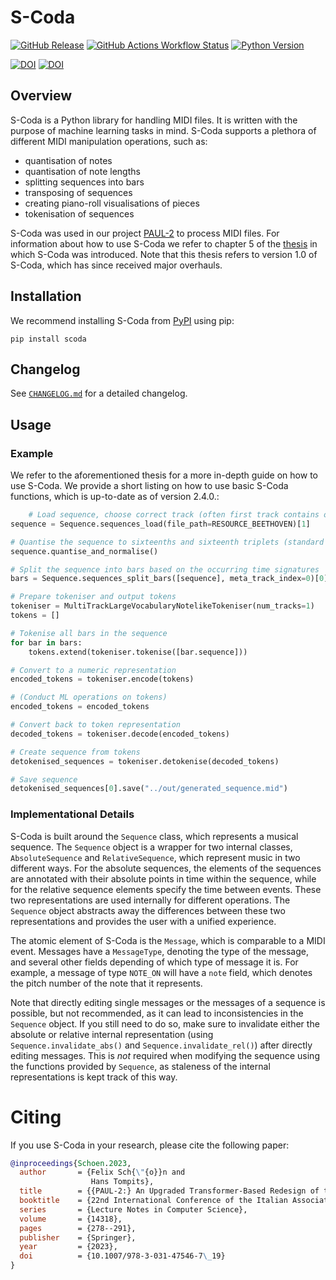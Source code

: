# S-Coda

[![GitHub Release](https://img.shields.io/github/v/release/FelixSchoen/S-Coda?include_prereleases&label=Latest%20Release)](https://github.com/FelixSchoen/S-Coda/releases)
[![GitHub Actions Workflow Status](https://img.shields.io/github/actions/workflow/status/FelixSchoen/S-Coda/scoda_test.yml?label=Build)](https://github.com/FelixSchoen/S-Coda/actions/workflows/scoda_test.yml)
[![Python Version](https://img.shields.io/badge/Python%20Version-3.11-blue)](https://www.python.org/downloads/release/python-3119/)

[![DOI](https://img.shields.io/badge/DOI-10.34726%2Fhss.2023.103585-blue)](https://doi.org/10.34726/hss.2023.103585)
[![DOI](https://img.shields.io/badge/DOI-10.1007%2F978--3--031--47546--7_19-blue)](https://doi.org/10.1007/978-3-031-47546-7_19)

## Overview

S-Coda is a Python library for handling MIDI files.
It is written with the purpose of machine learning tasks in mind.
S-Coda supports a plethora of different MIDI manipulation operations, such as:

- quantisation of notes
- quantisation of note lengths
- splitting sequences into bars
- transposing of sequences
- creating piano-roll visualisations of pieces
- tokenisation of sequences

S-Coda was used in our project [PAUL-2](https://github.com/FelixSchoen/PAUL-2) to process MIDI files.
For information about how to use S-Coda we refer to chapter 5 of the [thesis](https://doi.org/10.34726/hss.2023.103585)
in which S-Coda was introduced.
Note that this thesis refers to version 1.0 of S-Coda, which has since received major overhauls.

## Installation

We recommend installing S-Coda from [PyPI](https://pypi.org/project/scoda/) using pip:

```pip install scoda```

## Changelog

See [`CHANGELOG.md`](https://github.com/FelixSchoen/S-Coda/blob/main/CHANGELOG.md) for a detailed changelog.

## Usage

### Example

We refer to the aforementioned thesis for a more in-depth guide on how to use S-Coda.
We provide a short listing on how to use basic S-Coda functions, which is up-to-date as of version 2.4.0.:

```python
    # Load sequence, choose correct track (often first track contains only meta messages)
sequence = Sequence.sequences_load(file_path=RESOURCE_BEETHOVEN)[1]

# Quantise the sequence to sixteenths and sixteenth triplets (standard values)
sequence.quantise_and_normalise()

# Split the sequence into bars based on the occurring time signatures
bars = Sequence.sequences_split_bars([sequence], meta_track_index=0)[0]

# Prepare tokeniser and output tokens
tokeniser = MultiTrackLargeVocabularyNotelikeTokeniser(num_tracks=1)
tokens = []

# Tokenise all bars in the sequence
for bar in bars:
    tokens.extend(tokeniser.tokenise([bar.sequence]))

# Convert to a numeric representation
encoded_tokens = tokeniser.encode(tokens)

# (Conduct ML operations on tokens)
encoded_tokens = encoded_tokens

# Convert back to token representation
decoded_tokens = tokeniser.decode(encoded_tokens)

# Create sequence from tokens
detokenised_sequences = tokeniser.detokenise(decoded_tokens)

# Save sequence
detokenised_sequences[0].save("../out/generated_sequence.mid")
```

### Implementational Details

S-Coda is built around the `Sequence` class, which represents a musical sequence.
The `Sequence` object is a wrapper for two internal classes, `AbsoluteSequence` and `RelativeSequence`, which represent
music in two different ways.
For the absolute sequences, the elements of the sequences are annotated with their absolute points in time within the
sequence, while for the relative sequence elements specify the time between events.
These two representations are used internally for different operations.
The `Sequence` object abstracts away the differences between these two representations and provides the user with a
unified experience.

The atomic element of S-Coda is the `Message`, which is comparable to a MIDI event.
Messages have a `MessageType`, denoting the type of the message, and several other fields depending of which type of
message it is.
For example, a message of type `NOTE_ON` will have a `note` field, which denotes the pitch number of the note that it
represents.

Note that directly editing single messages or the messages of a sequence is possible, but not recommended, as it can
lead to inconsistencies in the `Sequence` object.
If you still need to do so, make sure to invalidate either the absolute or relative internal representation (using
`Sequence.invalidate_abs()` and `Sequence.invalidate_rel()`) after directly editing messages.
This is _not_ required when modifying the sequence using the functions provided by `Sequence`, as staleness of the
internal representations is kept track of this way.

# Citing

If you use S-Coda in your research, please cite the following paper:

```bibtex
@inproceedings{Schoen.2023,
  author       = {Felix Sch{\"{o}}n and
                  Hans Tompits},
  title        = {{PAUL-2:} An Upgraded Transformer-Based Redesign of the Algorithmic Composer {PAUL}},
  booktitle    = {22nd International Conference of the Italian Association for Artificial Intelligence ({AIxIA 2023})},
  series       = {Lecture Notes in Computer Science},
  volume       = {14318},
  pages        = {278--291},
  publisher    = {Springer},
  year         = {2023},
  doi          = {10.1007/978-3-031-47546-7\_19}
}
```